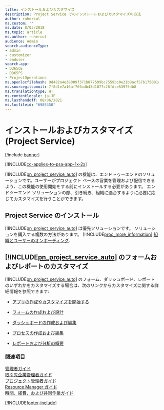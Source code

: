 ```yaml
---
title: インストールおよびカスタマイズ
description: Project Service でのインストールおよびカスタマイズの方法
author: ruhercul
ms.custom: ''
ms.date: 8/03/2018
ms.topic: article
ms.author: ruhercul
audience: Admin
search.audienceType:
- admin
- customizer
- enduser
search.app:
- D365CE
- D365PS
- ProjectOperations
ms.openlocfilehash: 9d482a4e38009f371b877599bc7559bc0e21b9acf57b175081c8618236163585
ms.sourcegitcommit: 7f8d1e7a16af769adb43d1877c28fdce53975db8
ms.translationtype: HT
ms.contentlocale: ja-JP
ms.lasthandoff: 08/06/2021
ms.locfileid: "6985350"
---
```

# <a name="install-and-customize-project-service"></a>インストールおよびカスタマイズ (Project Service)

[!include [banner](../includes/psa-now-project-operations.md)]

[!INCLUDE[cc-applies-to-psa-app-1x-2x](../includes/cc-applies-to-psa-app-1x-2x.md)]

[!INCLUDE[pn_project_service_auto](../includes/pn-project-service-auto.md)] の機能は、エンドトゥーエンドのソリューションです。ユーザーがプロジェクト ベースの営業を管理および配信できるよう、この機能の使用開始をする前にインストールする必要があります。 エンドツーエンド ソリューションの際、引き続き、組織に適合するように必要に応じてカスタマイズを行うことができます。  
<!-- TODO: I expect to find the information on how to get and install this here. Please find that and add it here. Same for Project Service.--> 
  
## <a name="install-project-service"></a>Project Service のインストール  
 [!INCLUDE[pn_project_service_auto](../includes/pn-project-service-auto.md)] は優先ソリューションです。 ソリューションを購入する複数の方法があります。 [!INCLUDE[proc_more_information](../includes/proc-more-information.md)] [組織とユーザーのオンボーディング](/dynamics365/customerengagement/on-premises/admin/onboard-your-organization-and-users-to-dynamics-365-online).  
  
## <a name="customize-pn_project_service_auto-forms-and-reports"></a>[!INCLUDE[pn_project_service_auto](../includes/pn-project-service-auto.md)] のフォームおよびレポートのカスタマイズ  
 [!INCLUDE[pn_project_service_auto](../includes/pn-project-service-auto.md)] のフォーム、ダッシュボード、レポートのいずれかをカスタマイズする場合は、次のリンクからカスタマイズに関する詳細情報を参照できます:  
  
- [アプリの作成やカスタマイズを開始する](/dynamics365/customerengagement/on-premises/customize/getting-started-customization)  
  
- [フォームの作成および設計](/dynamics365/customerengagement/on-premises/customize/create-design-forms)  
  
- [ダッシュボードの作成および編集](/dynamics365/customerengagement/on-premises/customize/create-edit-dashboards)  
  
- [プロセスの作成および編集](/dynamics365/customerengagement/on-premises/customize/guide-staff-through-common-tasks-processes)  
  
- [レポートおよび分析の概要](/dynamics365/customerengagement/on-premises/analytics/reporting-analytics-with-dynamics-365)  
  
### <a name="see-also"></a>関連項目  
 [管理者ガイド](../psa/admin-guide.md)   
 [取引先企業管理者ガイド](../psa/account-manager-guide.md)   
 [プロジェクト管理者ガイド](../psa/project-manager-guide.md)   
 [Resource Manager ガイド](../psa/resource-manager-guide.md)   
 [時間、経費、および共同作業ガイド](../psa/time-expense-collaboration-guide.md)


[!INCLUDE[footer-include](../includes/footer-banner.md)]